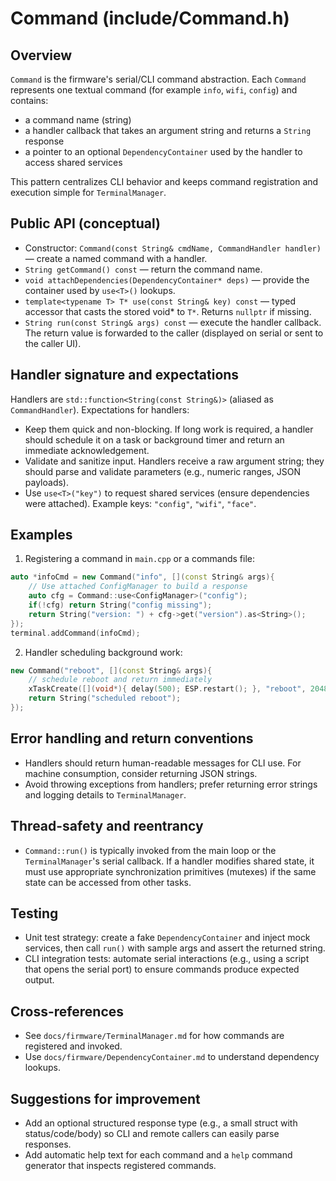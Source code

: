 Command (include/Command.h)
================================

Overview
--------
`Command` is the firmware's serial/CLI command abstraction. Each `Command` represents one textual command (for example `info`, `wifi`, `config`) and contains:
- a command name (string)
- a handler callback that takes an argument string and returns a `String` response
- a pointer to an optional `DependencyContainer` used by the handler to access shared services

This pattern centralizes CLI behavior and keeps command registration and execution simple for `TerminalManager`.

Public API (conceptual)
-----------------------
- Constructor: `Command(const String& cmdName, CommandHandler handler)` — create a named command with a handler.
- `String getCommand() const` — return the command name.
- `void attachDependencies(DependencyContainer* deps)` — provide the container used by `use<T>()` lookups.
- `template<typename T> T* use(const String& key) const` — typed accessor that casts the stored void* to `T*`. Returns `nullptr` if missing.
- `String run(const String& args) const` — execute the handler callback. The return value is forwarded to the caller (displayed on serial or sent to the caller UI).

Handler signature and expectations
---------------------------------
Handlers are `std::function<String(const String&)>` (aliased as `CommandHandler`). Expectations for handlers:
- Keep them quick and non-blocking. If long work is required, a handler should schedule it on a task or background timer and return an immediate acknowledgement.
- Validate and sanitize input. Handlers receive a raw argument string; they should parse and validate parameters (e.g., numeric ranges, JSON payloads).
- Use `use<T>("key")` to request shared services (ensure dependencies were attached). Example keys: `"config"`, `"wifi"`, `"face"`.

Examples
--------
1) Registering a command in `main.cpp` or a commands file:

```cpp
auto *infoCmd = new Command("info", [](const String& args){
	// Use attached ConfigManager to build a response
	auto cfg = Command::use<ConfigManager>("config");
	if(!cfg) return String("config missing");
	return String("version: ") + cfg->get("version").as<String>();
});
terminal.addCommand(infoCmd);
```

2) Handler scheduling background work:

```cpp
new Command("reboot", [](const String& args){
	// schedule reboot and return immediately
	xTaskCreate([](void*){ delay(500); ESP.restart(); }, "reboot", 2048, nullptr, 1, nullptr);
	return String("scheduled reboot");
});
```

Error handling and return conventions
------------------------------------
- Handlers should return human-readable messages for CLI use. For machine consumption, consider returning JSON strings.
- Avoid throwing exceptions from handlers; prefer returning error strings and logging details to `TerminalManager`.

Thread-safety and reentrancy
---------------------------
- `Command::run()` is typically invoked from the main loop or the `TerminalManager`'s serial callback. If a handler modifies shared state, it must use appropriate synchronization primitives (mutexes) if the same state can be accessed from other tasks.

Testing
-------
- Unit test strategy: create a fake `DependencyContainer` and inject mock services, then call `run()` with sample args and assert the returned string.
- CLI integration tests: automate serial interactions (e.g., using a script that opens the serial port) to ensure commands produce expected output.

Cross-references
----------------
- See `docs/firmware/TerminalManager.md` for how commands are registered and invoked.
- Use `docs/firmware/DependencyContainer.md` to understand dependency lookups.

Suggestions for improvement
---------------------------
- Add an optional structured response type (e.g., a small struct with status/code/body) so CLI and remote callers can easily parse responses.
- Add automatic help text for each command and a `help` command generator that inspects registered commands.
